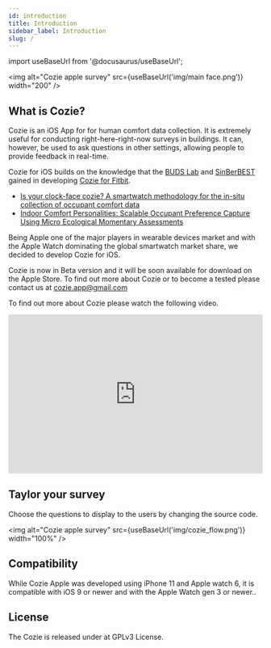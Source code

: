 ```yaml
---
id: introduction
title: Introduction
sidebar_label: Introduction
slug: /
---
```


import useBaseUrl from '@docusaurus/useBaseUrl'; 

<img alt="Cozie apple survey" src={useBaseUrl('img/main face.png')}  width="200" />

## What is Cozie?

Cozie is an iOS App for for human comfort data collection. 
It is extremely useful for conducting right-here-right-now surveys in buildings. It can, however, be used to ask questions in other settings, allowing people to provide feedback in real-time.

Cozie for iOS builds on the knowledge that the [BUDS Lab](https://www.budslab.org/) and [SinBerBEST](https://sinberbest.berkeley.edu) gained in developing [Cozie for Fitbit](https://cozie.app).

- [Is your clock-face cozie? A smartwatch methodology for the in-situ collection of occupant comfort data](https://www.researchgate.net/publication/337376844_Is_your_clock-face_cozie_A_smartwatch_methodology_for_the_in-situ_collection_of_occupant_comfort_data)
- [Indoor Comfort Personalities: Scalable Occupant Preference Capture Using Micro Ecological Momentary Assessments](https://www.researchgate.net/publication/338527635_Indoor_Comfort_Personalities_Scalable_Occupant_Preference_Capture_Using_Micro_Ecological_Momentary_Assessments)

Being Apple one of the major players in wearable devices market and with the Apple Watch dominating the global smartwatch market share, we decided to develop Cozie for iOS. 

Cozie is now in Beta version and it will be soon available for download on the Apple Store. To find out more about Cozie or to become a tested please contact us at cozie.app@gmail.com

To find out more about Cozie please watch the following video.

<iframe width="100%" height="315" src="https://www.youtube.com/embed/5e4FwVydYRE" frameborder="0" allow="accelerometer; autoplay; clipboard-write; encrypted-media; gyroscope; picture-in-picture" allowFullScreen></iframe>

## Taylor your survey

Choose the questions to display to the users by changing the source code.

<img alt="Cozie apple survey" src={useBaseUrl('img/cozie_flow.png')}  width="100%" />

## Compatibility

While Cozie Apple was developed using iPhone 11 and Apple watch 6, it is compatible with iOS 9 or newer and with the Apple Watch gen 3 or newer..

## License

The Cozie is released under at GPLv3 License.

